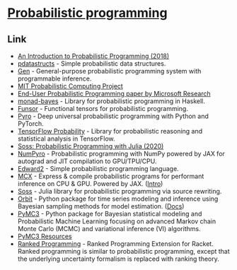 # [Probabilistic programming](http://www.probabilistic-programming.org/wiki/Home)

## Link

- [An Introduction to Probabilistic Programming (2018)](https://arxiv.org/abs/1809.10756)
- [pdatastructs](https://github.com/crepererum/pdatastructs.rs) - Simple probabilistic data structures.
- [Gen](https://github.com/probcomp/Gen) - General-purpose probabilistic programming system with programmable inference.
- [MIT Probabilistic Computing Project](http://probcomp.csail.mit.edu/)
- [End-User Probabilistic Programming paper by Microsoft Research](https://www.cs.uoregon.edu/research/summerschool/summer19/lecture_notes/DRAFT___Probabilistic_Programming_for_End_Users.pdf)
- [monad-bayes](https://github.com/adscib/monad-bayes) - Library for probabilistic programming in Haskell.
- [Funsor](https://github.com/pyro-ppl/funsor) - Functional tensors for probabilistic programming.
- [Pyro](https://github.com/pyro-ppl/pyro) - Deep universal probabilistic programming with Python and PyTorch.
- [TensorFlow Probability](https://github.com/tensorflow/probability) - Library for probabilistic reasoning and statistical analysis in TensorFlow.
- [Soss: Probabilistic Programming with Julia (2020)](https://notamonadtutorial.com/soss-probabilistic-programming-with-julia-6acc5add5549)
- [NumPyro](https://github.com/pyro-ppl/numpyro) - Probabilistic programming with NumPy powered by JAX for autograd and JIT compilation to GPU/TPU/CPU.
- [Edward2](https://github.com/google/edward2) - Simple probabilistic programming language.
- [MCX](https://github.com/rlouf/mcx) - Express & compile probabilistic programs for performant inference on CPU & GPU. Powered by JAX. ([Intro](https://rlouf.github.io/post/introduce_mcx/))
- [Soss](https://github.com/cscherrer/Soss.jl) - Julia library for probabilistic programming via source rewriting.
- [Orbit](https://github.com/uber/orbit) - Python package for time series modeling and inference using Bayesian sampling methods for model estimation. ([Docs](https://uber.github.io/orbit/))
- [PyMC3](https://github.com/pymc-devs/pymc3) - Python package for Bayesian statistical modeling and Probabilistic Machine Learning focusing on advanced Markov chain Monte Carlo (MCMC) and variational inference (VI) algorithms.
- [PyMC3 Resources](https://github.com/pymc-devs/resources)
- [Ranked Programming](https://github.com/tjitze/ranked-programming) - Ranked Programming Extension for Racket. Ranked programming is similar to probabilistic programming, except that the underlying uncertainty formalism is replaced with ranking theory.
